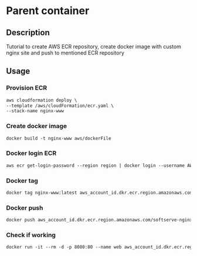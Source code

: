 # Parent container

## Description

Tutorial to create AWS ECR repository, create docker image with custom nginx site and push to mentioned ECR repository

## Usage

### Provision ECR

```md
aws cloudformation deploy \
--template /aws/cloudFormation/ecr.yaml \
--stack-name nginx-www
```

### Create docker image

```md
docker build -t nginx-www aws/dockerFile 
```

### Docker login ECR
```md
aws ecr get-login-password --region region | docker login --username AWS --password-stdin aws_account_id.dkr.ecr.region.amazonaws.com
```

### Docker tag
```md
docker tag nginx-www:latest aws_account_id.dkr.ecr.region.amazonaws.com/softserve-nginx
```

### Docker push

```md
docker push aws_account_id.dkr.ecr.region.amazonaws.com/softserve-nginx
```

### Check if working

```md
docker run -it --rm -d -p 8080:80 --name web aws_account_id.dkr.ecr.region.amazonaws.com/softserve-nginx
```
